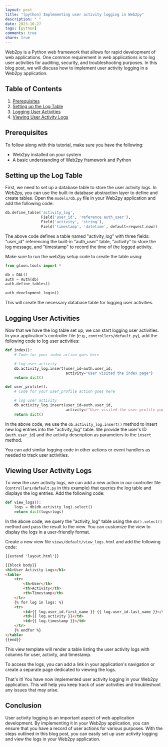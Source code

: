 ```yaml
---
layout: post
title: "[python] Implementing user activity logging in Web2py"
description: " "
date: 2023-10-27
tags: [python]
comments: true
share: true
---
```


Web2py is a Python web framework that allows for rapid development of web applications. One common requirement in web applications is to log user activities for auditing, security, and troubleshooting purposes. In this blog post, we will discuss how to implement user activity logging in a Web2py application.

## Table of Contents
1. [Prerequisites](#prerequisites)
2. [Setting up the Log Table](#setting-up-the-log-table)
3. [Logging User Activities](#logging-user-activities)
4. [Viewing User Activity Logs](#viewing-user-activity-logs)

## Prerequisites <a name="prerequisites"></a>

To follow along with this tutorial, make sure you have the following:

- Web2py installed on your system
- A basic understanding of Web2py framework and Python

## Setting up the Log Table <a name="setting-up-the-log-table"></a>

First, we need to set up a database table to store the user activity logs. In Web2py, you can use the built-in database abstraction layer to define and create tables. Open the `models/db.py` file in your Web2py application and add the following code:

```python
db.define_table('activity_log',
                Field('user_id', 'reference auth_user'),
                Field('activity', 'string'),
                Field('timestamp', 'datetime', default=request.now))
```

The above code defines a table named "activity_log" with three fields: "user_id" referencing the built-in "auth_user" table, "activity" to store the log message, and "timestamp" to record the time of the logged activity.

Make sure to run the web2py setup code to create the table using:

```python
from gluon.tools import *

db = DAL()
auth = Auth(db)
auth.define_tables()

auth_development_login()
```

This will create the necessary database table for logging user activities.

## Logging User Activities <a name="logging-user-activities"></a>

Now that we have the log table set up, we can start logging user activities. In your application's controller file (e.g., `controllers/default.py`), add the following code to log user activities:

```python
def index():
    # Code for your index action goes here

    # log user activity
    db.activity_log.insert(user_id=auth.user_id,
                           activity="User visited the index page")
    return dict()

def user_profile():
    # Code for your user_profile action goes here

    # log user activity
    db.activity_log.insert(user_id=auth.user_id,
                           activity=f"User visited the user profile page for user {request.args(0)}")
    return dict()
```

In the above code, we use the `db.activity_log.insert()` method to insert new log entries into the "activity_log" table. We provide the user's ID (`auth.user_id`) and the activity description as parameters to the `insert` method.

You can add similar logging code in other actions or event handlers as needed to track user activities.

## Viewing User Activity Logs <a name="viewing-user-activity-logs"></a>

To view the user activity logs, we can add a new action in our controller file (`controllers/default.py` in this example) that queries the log table and displays the log entries. Add the following code:

```python
def view_logs():
    logs = db(db.activity_log).select()
    return dict(logs=logs)
```

In the above code, we query the "activity_log" table using the `db().select()` method and pass the result to the view. You can customize the view to display the logs in a user-friendly format.

Create a new view file `views/default/view_logs.html` and add the following code:

```html
{{extend 'layout.html'}}

{{block body}}
<h1>User Activity Logs</h1>
<table>
    <tr>
        <th>User</th>
        <th>Activity</th>
        <th>Timestamp</th>
    </tr>
    {% for log in logs: %}
    <tr>
        <td>{{ log.user_id.first_name }} {{ log.user_id.last_name }}</td>
        <td>{{ log.activity }}</td>
        <td>{{ log.timestamp }}</td>
    </tr>
    {% endfor %}
</table>
{{end}}
```

This view template will render a table listing the user activity logs with columns for user, activity, and timestamp.

To access the logs, you can add a link in your application's navigation or create a separate page dedicated to viewing the logs.

That's it! You have now implemented user activity logging in your Web2py application. This will help you keep track of user activities and troubleshoot any issues that may arise.

## Conclusion

User activity logging is an important aspect of web application development. By implementing it in your Web2py application, you can ensure that you have a record of user actions for various purposes. With the steps outlined in this blog post, you can easily set up user activity logging and view the logs in your Web2py application.